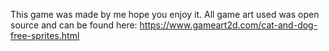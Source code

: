 This game was made by me hope you enjoy it. 
All game art used was open source and can be found here: https://www.gameart2d.com/cat-and-dog-free-sprites.html